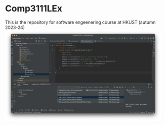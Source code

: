 # Comp3111LEx

This is the repository for software engeenering course at HKUST (autumn 2023-24)  
![Screenshot](../Screenshot.png)